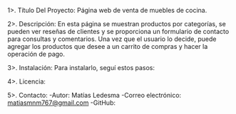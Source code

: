 1>. Título Del Proyecto: Página web de venta de muebles de cocina.

2>. Descripción: En esta página se muestran productos por categorías, se pueden ver reseñas de clientes y se proporciona un formulario de contacto para consultas y comentarios. Una vez que el usuario lo decide, puede agregar los productos que desee a un carrito de compras y hacer la operación de pago.

3>. Instalación: Para instalarlo, seguí estos pasos:

4>. Licencia:

5>. Contacto: 
-Autor: Matías Ledesma
-Correo electrónico: matiasmnm767@gmail.com
-GitHub: